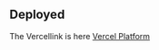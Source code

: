 
## Deployed 

[comment]: <> (The [Heroku]&#40;&#41; link is here [Vercel Platform]&#40;&#41;)


The Vercellink is here [Vercel Platform](https://e-commerce-gray.vercel.app/) 

